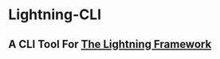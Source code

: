 # Lightning-CLI
## A CLI Tool For [The Lightning Framework](https://github.com/TeamNorden/Lightning)
